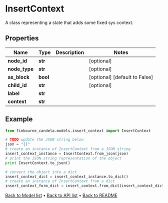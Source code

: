 # InsertContext

A class representing a state that adds some fixed sys context.      

## Properties
Name | Type | Description | Notes
------------ | ------------- | ------------- | -------------
**node_id** | **str** |  | [optional] 
**node_type** | **str** |  | [optional] 
**as_block** | **bool** |  | [optional] [default to False]
**child_id** | **str** |  | [optional] 
**label** | **str** |  | 
**context** | **str** |  | 

## Example

```python
from finbourne_candela.models.insert_context import InsertContext

# TODO update the JSON string below
json = "{}"
# create an instance of InsertContext from a JSON string
insert_context_instance = InsertContext.from_json(json)
# print the JSON string representation of the object
print InsertContext.to_json()

# convert the object into a dict
insert_context_dict = insert_context_instance.to_dict()
# create an instance of InsertContext from a dict
insert_context_form_dict = insert_context.from_dict(insert_context_dict)
```
[Back to Model list](../README.md#documentation-for-models) &#8226; [Back to API list](../README.md#documentation-for-api-endpoints) &#8226; [Back to README](../README.md)


